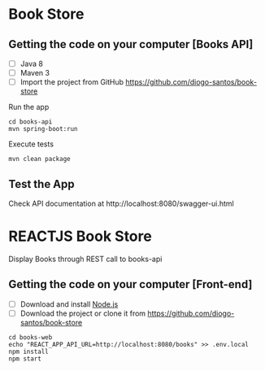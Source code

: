 # Book Store

## Getting the code on your computer [Books API]
- [ ] Java 8
- [ ] Maven 3
- [ ] Import the project from GitHub https://github.com/diogo-santos/book-store

Run the app
```
cd books-api
mvn spring-boot:run
```

Execute tests
```
mvn clean package
```

## Test the App
Check API documentation at http://localhost:8080/swagger-ui.html

# REACTJS Book Store
Display Books through REST call to books-api

## Getting the code on your computer [Front-end]
- [ ] Download and install <a href="https://nodejs.org/en/download/" target="_blank">Node.js</a>
- [ ] Download the project or clone it from https://github.com/diogo-santos/book-store
```
cd books-web
echo "REACT_APP_API_URL=http://localhost:8080/books" >> .env.local
npm install
npm start
```
